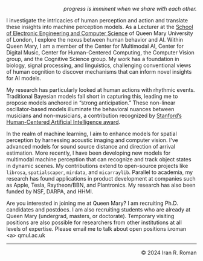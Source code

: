 <p align="right"><i>
progress is imminent when we share with each other.
</i></p>

I investigate the intricacies of human perception and action and translate these insights into machine perception models. As a Lecturer at the [School of Electronic Engineering and Computer Science](https://www.seresearch.qmul.ac.uk/cmai/people/iroman/) of Queen Mary University of London, I explore the nexus between human behavior and AI. Within Queen Mary, I am a member of the Center for Multimodal AI, Center for Digital Music, Center for Human-Centered Computing, the Computer Vision group, and the Cognitive Science group. My work has a foundation in biology, signal processing, and linguistics, challenging conventional views of human cognition to discover mechanisms that can inform novel insights for AI models.

My research has particularly looked at human actions with rhythmic events. Traditional Bayesian models fall short in capturing this, leading me to propose models anchored in “strong anticipation.” These non-linear oscillator-based models illuminate the behavioral nuances between musicians and non-musicians, a contribution recognized by [Stanford’s Human-Centered Artificial Intelligence award](https://stanforddaily.com/2019/05/01/stanfords-human-centered-ai-institute-awards-30-seed-grants/).

In the realm of machine learning, I aim to enhance models for spatial perception by harnessing acoustic imaging and computer vision. I've advanced models for sound source distance and direction of arrival estimation. More recently, I have been developing new models for multimodal machine perception that can recognize and track object states in dynamic scenes. My contributions extend to open-source projects like `librosa`, `spatialscaper`, `mirdata`, and `micarraylib`. Parallel to academia, my research has found applications in product development at companies such as Apple, Tesla, Raytheon/BBN, and Plantronics. My research has also been funded by NSF, DARPA, and HHMI.

Are you interested in joining me at Queen Mary? I am recruiting Ph.D. candidates and postdocs. I am also recruiting students who are already at Queen Mary (undergrad, masters, or doctorate). Temporary visiting positions are also possible for researchers from other institutions at all levels of expertise. Please email me to talk about open positions i.roman \<a\> qmul.ac.uk 

---
<p align="right">
&copy; 2024 Iran R. Roman
</p>
